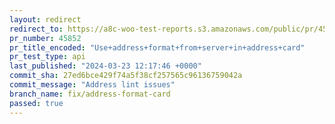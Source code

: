 ```yaml
---
layout: redirect
redirect_to: https://a8c-woo-test-reports.s3.amazonaws.com/public/pr/45852/api/index.html
pr_number: 45852
pr_title_encoded: "Use+address+format+from+server+in+address+card"
pr_test_type: api
last_published: "2024-03-23 12:17:46 +0000"
commit_sha: 27ed6bce429f74a5f38cf257565c96136759042a
commit_message: "Address lint issues"
branch_name: fix/address-format-card
passed: true
---
```

